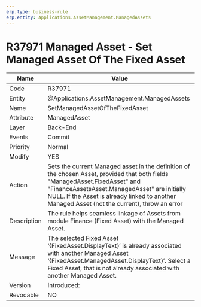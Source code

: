 ```yaml
---
erp.type: business-rule
erp.entity: Applications.AssetManagement.ManagedAssets
---
```


# R37971 Managed Asset - Set Managed Asset Of The Fixed Asset

| Name | Value |
| ---- | ----- |
| Code | R37971 |
| Entity | @Applications.AssetManagement.ManagedAssets |
| Name | SetManagedAssetOfTheFixedAsset |
| Attribute | ManagedAsset |
| Layer | Back-End |
| Events | Commit |
| Priority | Normal |
| Modify | YES |
| Action | Sets the current Managed asset in the definition of the chosen Asset, provided that both fields "ManagedAsset.FixedAsset" and "FinanceAssetsAsset.ManagedAsset" are initially NULL. If the Asset is already linked to another Managed Asset (not the current), throw an error|
| Description| The rule helps seamless linkage of Assets from module Finance (Fixed Asset) with the Managed Asset.|
| Message | The selected Fixed Asset ‘{FixedAsset.DisplayText}’ is already associated with another Managed Asset ‘{FixedAsset.ManagedAsset.DisplayText}’. Select a Fixed Asset, that is not already associated with another Managed Asset.|
| Version | Introduced:  |
| Revocable | NO |
